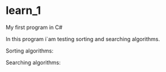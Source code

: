 # learn_1
My first program in C# 

In this program i`am testing sorting and searching algorithms.

Sorting algorithms:


Searching algorithms:

